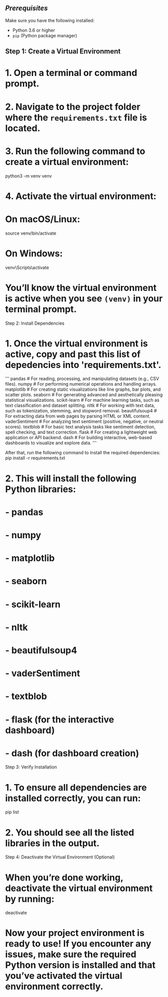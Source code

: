 ## *****Prerequisites*****

Make sure you have the following installed:
- Python 3.6 or higher
- `pip` (Python package manager)

## Step 1: Create a Virtual Environment

# 1. Open a terminal or command prompt.
# 2. Navigate to the project folder where the `requirements.txt` file is located.
# 3. Run the following command to create a virtual environment:
python3 -m venv venv

# 4. Activate the virtual environment:
#    On macOS/Linux:
source venv/bin/activate

#    On Windows:
venv\Scripts\activate

# You’ll know the virtual environment is active when you see `(venv)` in your terminal prompt.

Step 2: Install Dependencies
# 1. Once the virtual environment is active, copy and past this list of depedencies into 'requirements.txt'.
'''
pandas               # For reading, processing, and manipulating datasets (e.g., CSV files).
numpy                # For performing numerical operations and handling arrays.
matplotlib           # For creating static visualizations like line graphs, bar plots, and scatter plots.
seaborn              # For generating advanced and aesthetically pleasing statistical visualizations.
scikit-learn         # For machine learning tasks, such as text classification and dataset splitting.
nltk                 # For working with text data, such as tokenization, stemming, and stopword removal.
beautifulsoup4       # For extracting data from web pages by parsing HTML or XML content.
vaderSentiment       # For analyzing text sentiment (positive, negative, or neutral scores).
textblob             # For basic text analysis tasks like sentiment detection, spell checking, and text correction.
flask                # For creating a lightweight web application or API backend.
dash                 # For building interactive, web-based dashboards to visualize and explore data.
'''

After that, run the following command to install the required dependencies:
pip install -r requirements.txt

# 2. This will install the following Python libraries:
#    - pandas
#    - numpy
#    - matplotlib
#    - seaborn
#    - scikit-learn
#    - nltk
#    - beautifulsoup4
#    - vaderSentiment
#    - textblob
#    - flask (for the interactive dashboard)
#    - dash (for dashboard creation)

Step 3: Verify Installation
# 1. To ensure all dependencies are installed correctly, you can run:
pip list

# 2. You should see all the listed libraries in the output.

Step 4: Deactivate the Virtual Environment (Optional)
# When you’re done working, deactivate the virtual environment by running:
deactivate

# Now your project environment is ready to use! If you encounter any issues, make sure the required Python version is installed and that you’ve activated the virtual environment correctly.
